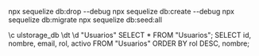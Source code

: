 npx sequelize db:drop --debug
npx sequelize db:create --debug
npx sequelize db:migrate
npx sequelize db:seed:all

\c ulstorage_db
\dt
\d "Usuarios"
SELECT * FROM "Usuarios";
SELECT 
    id, 
    nombre, 
    email, 
    rol, 
    activo 
FROM "Usuarios" 
ORDER BY rol DESC, nombre;